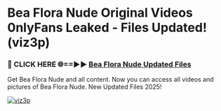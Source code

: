 # Bea Flora Nude Original Videos 0nlyFans Leaked - Files Updated! (viz3p)

<h3>🔴 CLICK HERE 🌐==►► <a href="https://tinyurl.com/52m3yx9h" rel="nofollow">Bea Flora Nude Updated Files</a></h3>

Get Bea Flora Nude and all content. Now you can access all videos and pictures of Bea Flora Nude. New Updated Files 2025!

[![viz3p](https://i.imgur.com/TnHtlc8.gif)](https://tinyurl.com/52m3yx9h)
